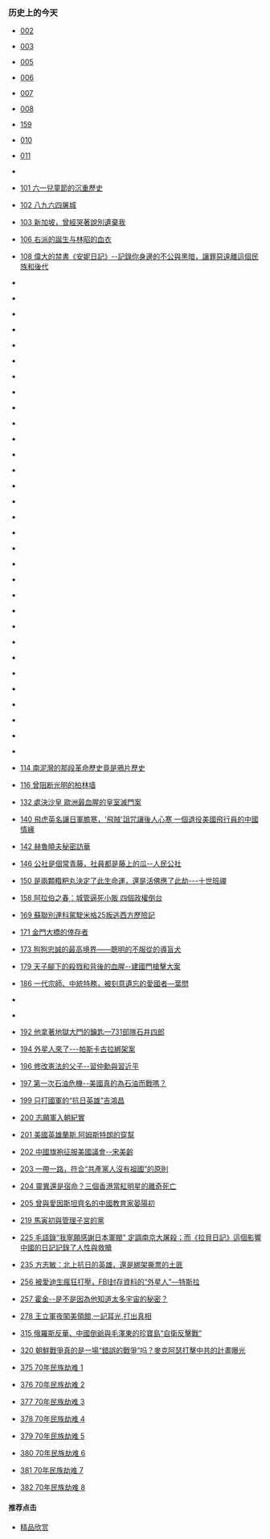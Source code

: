 ### 历史上的今天

- [002 ]()
- [003 ]()
- [005 ]()
- [006 ]()
- [007 ]()
- [008 ]()
- [159        ](https://youtu.be/MaiK6xH9p5g)
- [010 ]()
- [011 ]()
- []()
- [101 六一兒童節的沉重歷史](https://youtu.be/Subpk2MwYKk)
- [102 八九六四屠城](https://youtu.be/TK6btmcrDrY)
- [103 新加坡，曾經哭著說別遺棄我](https://youtu.be/eS79TCEm2co)
- [106 右派的誕生与林昭的血衣](https://youtu.be/8ZatkVdU-DA)
- [108 偉大的禁書《安妮日記》--記錄你身邊的不公與黑暗，讓罪惡遠離這個民族和後代](https://youtu.be/cl4IE7W_IDc)
- []()
- []()
- []()
- []()
- []()
- []()
- []()
- []()
- []()
- []()
- []()
- []()
- []()
- []()
- []()
- []()
- []()
- []()
- []()
- []()
- []()
- []()
- []()
- []()
- []()
- []()
- []()
- []()
- []()
- []()
- []()

- [114 南泥灣的那段革命歷史竟是鴉片歷史](https://youtu.be/xtuTTmD9stc)
- [116 曾阻断光明的柏林墙](https://youtu.be/lfBWgPAyr78)

- [132 處決沙皇 歐洲最血腥的皇室滅門案](https://youtu.be/nH3QjPRJYbs)
- [140 飛虎英名讓日軍膽寒，'飛賊'詛咒讓後人心寒 一個退役美國飛行員的中國情緣](https://youtu.be/PP8Qd8yRaBY)

- [142 赫魯曉夫秘密訪華](https://youtu.be/_7S8bQyq4Qw)

- [146 公社是個常青藤，社員都是藤上的瓜--人民公社](https://youtu.be/id3G3m4LK7I)

- [150 是兩顆糌粑丸決定了此生命運，還是活佛應了此劫---十世班禪](https://youtu.be/tTzRY7F_1OU)

- [158 阿拉伯之春：城管逼死小販 四個政權倒台](https://youtu.be/-44WZphhkKU)

- [169 蘇聯別連科駕駛米格25叛逃西方歷險記](https://youtu.be/MJ1kiOFBN68)

- [171 金門大橋的倖存者](https://youtu.be/sG9o5k_yuQI)


- [173 狗狗忠誠的最高境界——聰明的不服從的導盲犬](https://youtu.be/nnYPvTfvXAg)

- [179 天子腳下的殺戮和背後的血腥--建國門槍擊大案](https://youtu.be/oi1gzFRePVw)

- [186 一代宗師、中統特務，被刻意遺忘的愛國者—葉問](https://youtu.be/xv5vD7-ehfw)

- []()
- []()
- [192 他拿著地獄大門的鑰匙—731部隊石井四郎](https://youtu.be/JotGhuvICAo)


- [194 外星人來了---帕斯卡古拉綁架案](https://youtu.be/nsFMKAbz_nE)

- [196 修改憲法的父子--習仲勳與習近平](https://youtu.be/h_B3k988Eck)
- [197 第一次石油危機--美國真的為石油而戰嗎？ ](https://youtu.be/ILcdn37t0LQ)

- [199 只打國軍的“抗日英雄”吉鴻昌](https://youtu.be/VNMWSu17LIo)
- [200 志願軍入朝紀實](https://youtu.be/f2TtLCtgbgQ)
- [201 美國英雄蘭斯.阿姆斯特朗的穿幫](https://youtu.be/cVg5fWdGylU)
- [202 中國旗袍征服美國議會--宋美齡](https://youtu.be/WV5Eipd27lA)
- [203 一帶一路，符合“共產黨人沒有祖國”的原則](https://youtu.be/Z7RV22VknRc)
- [204 靈異還是宿命？三個香港當紅明星的離奇死亡](https://youtu.be/VojevY_vQ3U)
- [205 曾與愛因斯坦齊名的中國教育家晏陽初](https://youtu.be/AUxXR8MmULI)


- [219 馬寅初與管理子宮的黨](https://youtu.be/kRzbcONhAtQ)

- [225 毛語錄“我寧願感謝日本軍閥” 定調南京大屠殺；而《拉貝日記》這個影響中國的日記記錄了人性與救贖](https://youtu.be/rK_EVVVQfBs)

- [235 方志敏：北上抗日的英雄，還是綁架撕票的土匪](https://youtu.be/pJCwxDjU3r8)

- [256 被愛迪生瘋狂打壓，FBI封存資料的“外星人”—特斯拉](https://youtu.be/qCtFZbvJFtg)
- [257 霍金--是不是因為他知道太多宇宙的秘密？](https://youtu.be/tQ-OXPP_mMY)


- [278 王立軍夜闖美領館,一記耳光,打出真相](https://youtu.be/s4ddrSjIE_U)

- [315 俄羅斯反華、中國倒爺與毛澤東的珍寶島“自衛反擊戰”](https://youtu.be/XFYj71_d5LI)
- [320 朝鮮戰爭真的是一場“錯誤的戰爭”吗？麥克阿瑟打擊中共的計畫曝光](https://youtu.be/7sPOpl7fY7w)

- [375 70年民族劫难 1](https://youtu.be/iFtXHXI9JYg)
- [376 70年民族劫难 2](https://youtu.be/KEpY9ojekZU)
- [377 70年民族劫难 3](https://youtu.be/W-QYyO-AmLk)
- [378 70年民族劫难 4](https://youtu.be/tim14bti-Gs)
- [379 70年民族劫难 5](https://youtu.be/xUvPUKVEHYY)
- [380 70年民族劫难 6](https://youtu.be/tFkUqwrnzxI)
- [381 70年民族劫难 7](https://youtu.be/Ed3DgXCqY_Y)
- [382 70年民族劫难 8](https://youtu.be/5HHRBe8bskE)


#### 推荐点击
- [精品欣赏](https://summer200.github.io/content/main)
